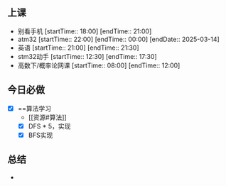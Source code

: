 ## 上课
-  别看手机 [startTime:: 18:00]  [endTime:: 21:00]
-  atm32 [startTime:: 22:00]  [endTime:: 00:00]  [endDate:: 2025-03-14]
-  英语 [startTime:: 21:00]  [endTime:: 21:30]
-  stm32动手 [startTime:: 12:30]  [endTime:: 17:30]
-  高数下/概率论网课 [startTime:: 08:00]  [endTime:: 12:00]
## 今日必做
* [x] ==算法学习
	* [[资源#算法]]
	* [x] DFS * 5，实现
	* [x] BFS实现
## 总结
* 